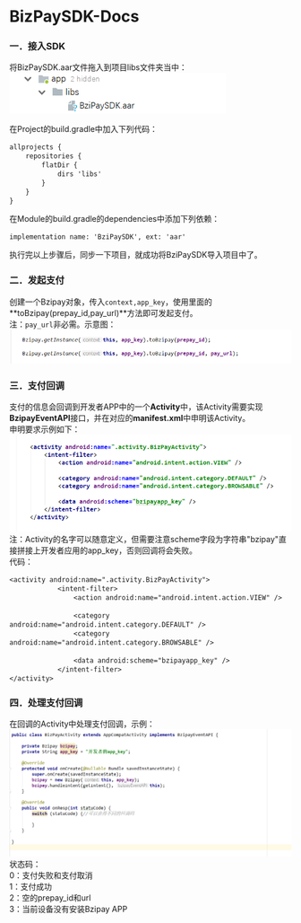 # BizPaySDK-Docs
### 一．接入SDK

将BizPaySDK.aar文件拖入到项目libs文件夹当中：  
![Image Url](https://raw.githubusercontent.com/CrazyTeaFs/BizPaySDK-Docs/master/AndroidSDK/1.png)   
  
在Project的build.gradle中加入下列代码：  
```
allprojects {
    repositories {
        flatDir {
            dirs 'libs'
        }
    }
}
```

在Module的build.gradle的dependencies中添加下列依赖：  
``` 
implementation name: 'BziPaySDK', ext: 'aar'
```

执行完以上步骤后，同步一下项目，就成功将BziPaySDK导入项目中了。


### 二．发起支付
创建一个Bzipay对象，传入```context,app_key```，使用里面的**toBzipay(prepay\_id,pay\_url)**方法即可发起支付。  
注：```pay_url```非必需。示意图：      
![Image Url](https://raw.githubusercontent.com/CrazyTeaFs/BizPaySDK-Docs/master/AndroidSDK/2.png)   

### 三．支付回调
支付的信息会回调到开发者APP中的一个**Activity**中，该Activity需要实现**BzipayEventAPI**接口，并在对应的**manifest.xml**中申明该Activity。  
申明要求示例如下：
![Image Url](https://raw.githubusercontent.com/CrazyTeaFs/BizPaySDK-Docs/master/AndroidSDK/3.png)   
注：Activity的名字可以随意定义，但需要注意scheme字段为字符串"bzipay"直接拼接上开发者应用的app_key，否则回调将会失败。  
代码：
```
<activity android:name=".activity.BizPayActivity">
            <intent-filter>
                <action android:name="android.intent.action.VIEW" />

                <category android:name="android.intent.category.DEFAULT" />
                <category android:name="android.intent.category.BROWSABLE" />

                <data android:scheme="bzipayapp_key" />
            </intent-filter>
</activity>
```


### 四．处理支付回调 

在回调的Activity中处理支付回调，示例：
![Image Url](https://raw.githubusercontent.com/CrazyTeaFs/BizPaySDK-Docs/master/AndroidSDK/4.png)   
状态码：  
0：支付失败和支付取消  
1：支付成功  
2：空的prepay\_id和url   
3：当前设备没有安装Bzipay APP
